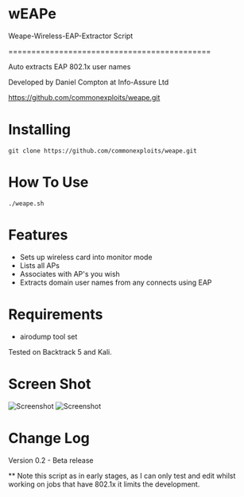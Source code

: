 wEAPe
=====

Weape-Wireless-EAP-Extractor Script

============================================

Auto extracts EAP 802.1x user names

Developed by Daniel Compton at Info-Assure Ltd

https://github.com/commonexploits/weape.git


Installing  
=======================
    git clone https://github.com/commonexploits/weape.git


How To Use	
=======================
    ./weape.sh


Features	
=======================

* Sets up wireless card into monitor mode
* Lists all APs
* Associates with AP's you wish
* Extracts domain user names from any connects using EAP

Requirements   
=======================
* airodump tool set

Tested on Backtrack 5 and Kali.


Screen Shot    
=======================
<img src="http://www.commonexploits.com/images/weape1.png" alt="Screenshot" style="max-width:100%;">

<img src="http://www.commonexploits.com/images/weape2.png" alt="Screenshot" style="max-width:100%;">

Change Log
=======================

Version 0.2 - Beta release

** Note this script as in early stages, as I can only test and edit whilst working on jobs that have 802.1x it limits the development.



